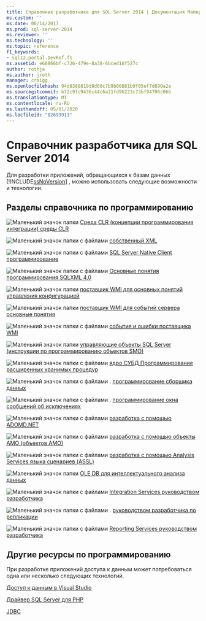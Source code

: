 ```yaml
---
title: Справочник разработчика для SQL Server 2014 | Документация Майкрософт
ms.custom: ''
ms.date: 06/14/2017
ms.prod: sql-server-2014
ms.reviewer: ''
ms.technology: ''
ms.topic: reference
f1_keywords:
- sql12.portal.DevRef.f1
ms.assetid: e60866bf-c726-479e-8a38-6bced16f527c
author: rothja
ms.author: jroth
manager: craigg
ms.openlocfilehash: 94d8388819d8d60c7b9b00881b9f05ef7d890a2e
ms.sourcegitcommit: b72c9fc9436c44c6a21fd96223c73bf94706c06b
ms.translationtype: MT
ms.contentlocale: ru-RU
ms.lasthandoff: 05/01/2020
ms.locfileid: "82693913"
---
```

# <a name="developer-reference-for-sql-server-2014"></a>Справочник разработчика для SQL Server 2014

  Для разработки приложений, обращающихся к базам данных [!INCLUDE[ssNoVersion](../includes/ssnoversion-md.md)] , можно использовать следующие возможности и технологии.  
  
## <a name="programming-reference-sections"></a>Разделы справочника по программированию  

 ![Маленький значок папки](../integration-services/media/filefolder-small.gif "Маленький значок папки") [Среда CLR &#40;концепции программирования интеграции&#41; среды CLR](../relational-databases/clr-integration/common-language-runtime-clr-integration-programming-concepts.md)  
  
 ![Маленький значок папки с файлами](../integration-services/media/filefolder-small.gif "Маленький значок папки") [собственный XML](https://technet.microsoft.com/library/ms191274.aspx)  
  
 ![Маленький значок папки с файлами](../integration-services/media/filefolder-small.gif "Маленький значок папки") [SQL Server Native Client программирование](../relational-databases/native-client/sql-server-native-client-programming.md)  
  
 ![Маленький значок папки с файлами](../integration-services/media/filefolder-small.gif "Маленький значок папки") [Основные понятия программирования SQLXML 4,0](../relational-databases/sqlxml/sqlxml-4-0-programming-concepts.md)  
  
 ![Маленький значок папки](../integration-services/media/filefolder-small.gif "Маленький значок папки") [поставщик WMI для основных понятий управления конфигурацией](../relational-databases/wmi-provider-configuration/wmi-provider-for-configuration-management.md)  
  
 ![Маленький значок папки](../integration-services/media/filefolder-small.gif "Маленький значок папки") [поставщик WMI для событий сервера основные понятия](../relational-databases/wmi-provider-server-events/wmi-provider-for-server-events-concepts.md)  
  
 ![Маленький значок папки с файлами](../integration-services/media/filefolder-small.gif "Маленький значок папки") [события и ошибки поставщика WMI](../relational-databases/native-client-ole-db-errors/errors.md)  
  
 ![Маленький значок папки](../integration-services/media/filefolder-small.gif "Маленький значок папки") [управляющие объекты SQL Server &#40;инструкции по программированию объектов SMO&#41;](../relational-databases/server-management-objects-smo/sql-server-management-objects-smo-programming-guide.md)  
  
 ![Маленький значок папки с файлами](../integration-services/media/filefolder-small.gif "Маленький значок папки") [ядро СУБД Программирование расширенных хранимых процедур](../relational-databases/database-engine-extended-stored-procedure-programming.md)  
  
 ![Маленький значок папки с файлами](../integration-services/media/filefolder-small.gif "Маленький значок папки") . [программирование сборщика данных](../database-engine/dev-guide/data-collector-programming.md)  
  
 ![Маленький значок папки с файлами](../integration-services/media/filefolder-small.gif "Маленький значок папки") . [программирование окна сообщений об исключениях](../database-engine/dev-guide/exception-message-box-programming.md)  
  
 ![Маленький значок папки с файлами](../integration-services/media/filefolder-small.gif "Маленький значок папки") [разработка с помощью ADOMD.NET](https://docs.microsoft.com/bi-reference/adomd/developing-with-adomd-net)  
  
 ![Маленький значок папки с файлами](../integration-services/media/filefolder-small.gif "Маленький значок папки") [разработка с помощью объекты AMO &#40;объектов AMO&#41;](https://docs.microsoft.com/bi-reference/amo/developing-with-analysis-management-objects-amo)  
  
 ![Маленький значок папки с файлами](../integration-services/media/filefolder-small.gif "Маленький значок папки") [разработка с помощью Analysis Services языка сценариев &#40;ASSL&#41;](https://docs.microsoft.com/analysis-services/multidimensional-models/scripting-language-assl/developing-with-analysis-services-scripting-language-assl)  
  
 ![Маленький значок папки](../integration-services/media/filefolder-small.gif "Маленький значок папки") [OLE DB для интеллектуального анализа данных](https://docs.microsoft.com/sql/analysis-services/dev-guide/ole-db-for-data-mining?view=sql-server-2014)  
  
 ![Маленький значок папки с файлами](../integration-services/media/filefolder-small.gif "Маленький значок папки") [Integration Services руководством разработчика](../integration-services/integration-services-developer-documentation.md)  
  
 ![Маленький значок папки с файлами](../integration-services/media/filefolder-small.gif "Маленький значок папки") . [руководством разработчика по репликации](../relational-databases/replication/concepts/replication-developer-documentation.md)  
  
 ![Маленький значок папки с файлами](../integration-services/media/filefolder-small.gif "Маленький значок папки") [Reporting Services руководством разработчика](../reporting-services/reporting-services-features-and-tasks-ssrs.md)  
  
## <a name="other-programming-resources"></a>Другие ресурсы по программированию  

 При разработке приложений доступа к данным может потребоваться одна или несколько следующих технологий.  
  
 [Доступ к данным в Visual Studio](https://go.microsoft.com/fwlink/?LinkId=129902)  
  
 [Драйвер SQL Server для PHP](https://go.microsoft.com/fwlink/?LinkID=119889)  
  
 [JDBC](https://go.microsoft.com/fwlink/?LinkId=129903)  
  
  
